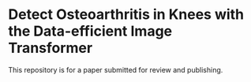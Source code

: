 # Detect Osteoarthritis in Knees with the Data-efficient Image Transformer
This repository is for a paper submitted for review and publishing.
